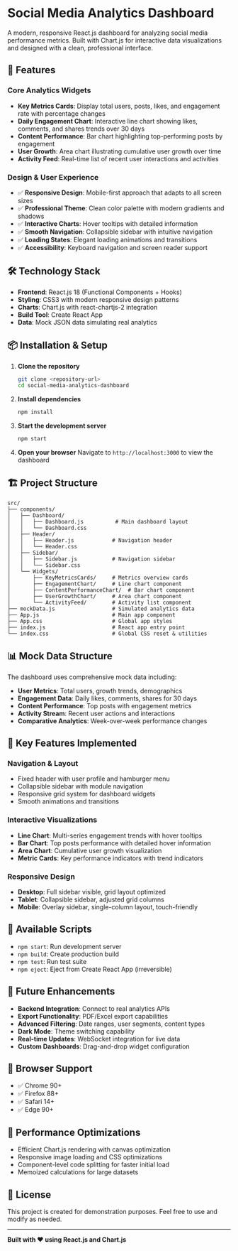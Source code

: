 # Social Media Analytics Dashboard

A modern, responsive React.js dashboard for analyzing social media performance metrics. Built with Chart.js for interactive data visualizations and designed with a clean, professional interface.

## 🚀 Features

### **Core Analytics Widgets**
- **Key Metrics Cards**: Display total users, posts, likes, and engagement rate with percentage changes
- **Daily Engagement Chart**: Interactive line chart showing likes, comments, and shares trends over 30 days
- **Content Performance**: Bar chart highlighting top-performing posts by engagement
- **User Growth**: Area chart illustrating cumulative user growth over time
- **Activity Feed**: Real-time list of recent user interactions and activities

### **Design & User Experience**
- ✅ **Responsive Design**: Mobile-first approach that adapts to all screen sizes
- ✅ **Professional Theme**: Clean color palette with modern gradients and shadows
- ✅ **Interactive Charts**: Hover tooltips with detailed information
- ✅ **Smooth Navigation**: Collapsible sidebar with intuitive navigation
- ✅ **Loading States**: Elegant loading animations and transitions
- ✅ **Accessibility**: Keyboard navigation and screen reader support

## 🛠️ Technology Stack

- **Frontend**: React.js 18 (Functional Components + Hooks)
- **Styling**: CSS3 with modern responsive design patterns
- **Charts**: Chart.js with react-chartjs-2 integration
- **Build Tool**: Create React App
- **Data**: Mock JSON data simulating real analytics

## 📦 Installation & Setup

1. **Clone the repository**
   ```bash
   git clone <repository-url>
   cd social-media-analytics-dashboard
   ```

2. **Install dependencies**
   ```bash
   npm install
   ```

3. **Start the development server**
   ```bash
   npm start
   ```

4. **Open your browser**
   Navigate to `http://localhost:3000` to view the dashboard

## 🏗️ Project Structure

```
src/
├── components/
│   ├── Dashboard/
│   │   ├── Dashboard.js          # Main dashboard layout
│   │   └── Dashboard.css
│   ├── Header/
│   │   ├── Header.js            # Navigation header
│   │   └── Header.css
│   ├── Sidebar/
│   │   ├── Sidebar.js           # Navigation sidebar
│   │   └── Sidebar.css
│   └── Widgets/
│       ├── KeyMetricsCards/     # Metrics overview cards
│       ├── EngagementChart/     # Line chart component
│       ├── ContentPerformanceChart/  # Bar chart component
│       ├── UserGrowthChart/     # Area chart component
│       └── ActivityFeed/        # Activity list component
├── mockData.js                  # Simulated analytics data
├── App.js                       # Main app component
├── App.css                      # Global app styles
├── index.js                     # React app entry point
└── index.css                    # Global CSS reset & utilities
```

## 📊 Mock Data Structure

The dashboard uses comprehensive mock data including:

- **User Metrics**: Total users, growth trends, demographics
- **Engagement Data**: Daily likes, comments, shares for 30 days
- **Content Performance**: Top posts with engagement metrics
- **Activity Stream**: Recent user actions and interactions
- **Comparative Analytics**: Week-over-week performance changes

## 🎨 Key Features Implemented

### **Navigation & Layout**
- Fixed header with user profile and hamburger menu
- Collapsible sidebar with module navigation
- Responsive grid system for dashboard widgets
- Smooth animations and transitions

### **Interactive Visualizations**
- **Line Chart**: Multi-series engagement trends with hover tooltips
- **Bar Chart**: Top posts performance with detailed hover information  
- **Area Chart**: Cumulative user growth visualization
- **Metric Cards**: Key performance indicators with trend indicators

### **Responsive Design**
- **Desktop**: Full sidebar visible, grid layout optimized
- **Tablet**: Collapsible sidebar, adjusted grid columns
- **Mobile**: Overlay sidebar, single-column layout, touch-friendly

## 🚀 Available Scripts

- `npm start`: Run development server
- `npm build`: Create production build
- `npm test`: Run test suite
- `npm eject`: Eject from Create React App (irreversible)

## 🌟 Future Enhancements

- **Backend Integration**: Connect to real analytics APIs
- **Export Functionality**: PDF/Excel export capabilities
- **Advanced Filtering**: Date ranges, user segments, content types
- **Dark Mode**: Theme switching capability
- **Real-time Updates**: WebSocket integration for live data
- **Custom Dashboards**: Drag-and-drop widget configuration

## 📱 Browser Support

- ✅ Chrome 90+
- ✅ Firefox 88+
- ✅ Safari 14+
- ✅ Edge 90+

## 🎯 Performance Optimizations

- Efficient Chart.js rendering with canvas optimization
- Responsive image loading and CSS optimizations
- Component-level code splitting for faster initial load
- Memoized calculations for large datasets

## 📄 License

This project is created for demonstration purposes. Feel free to use and modify as needed.

---

**Built with ❤️ using React.js and Chart.js**
